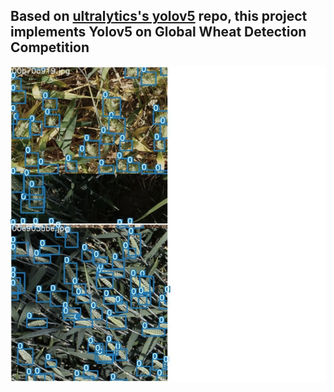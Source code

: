 ## Based on [ultralytics's yolov5](https://github.com/ultralytics/yolov5) repo, this project implements Yolov5 on Global Wheat Detection Competition

![](./demo.jpg)
